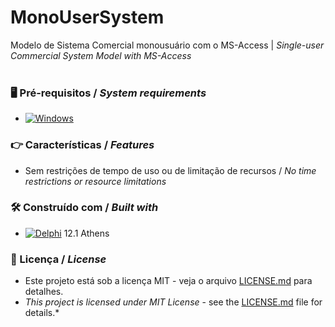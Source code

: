 # MonoUserSystem


Modelo de Sistema Comercial monousuário com o MS-Access | *Single-user Commercial System Model with MS-Access*
<br/>
<br/>
### 🖥️ Pré-requisitos / *System requirements*
*  [![Windows](https://img.shields.io/badge/Windows-0078D6?style=for-the-badge&logo=windows&logoColor=white)](https://www.microsoft.com/windows/)


### 👉 Características / *Features*
* Sem restrições de tempo de uso ou de limitação de recursos / *No time restrictions or resource limitations*


### 🛠️ Construído com / *Built with*
* [![Delphi](https://img.shields.io/badge/-Delphi-E62431?logo=delphi&logoColor=white&style=plastic)](https://www.embarcadero.com/products/delphi) 12.1 Athens


### 📄 Licença / *License*
* Este projeto está sob a licença MIT - veja o arquivo [LICENSE.md](https://github.com/laertemjr/MonoUserSystem/blob/main/LICENSE.md) para detalhes.
* *This project is licensed under MIT License* - see the [LICENSE.md](https://github.com/laertemjr/MonoUserSystem/blob/main/LICENSE.md) file for details.*
